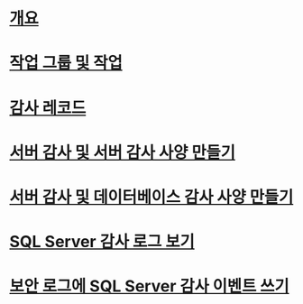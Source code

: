# [개요](sql-server-audit-database-engine.md)  
# [작업 그룹 및 작업](sql-server-audit-action-groups-and-actions.md)  
# [감사 레코드](sql-server-audit-records.md)  
# [서버 감사 및 서버 감사 사양 만들기](create-a-server-audit-and-server-audit-specification.md)  
# [서버 감사 및 데이터베이스 감사 사양 만들기](create-a-server-audit-and-database-audit-specification.md)  
# [SQL Server 감사 로그 보기](view-a-sql-server-audit-log.md)  
# [보안 로그에 SQL Server 감사 이벤트 쓰기](write-sql-server-audit-events-to-the-security-log.md)  
